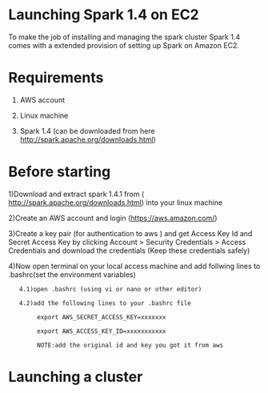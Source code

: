 # Launching Spark 1.4 on EC2

To make the job of installing and managing the spark cluster Spark 1.4 comes with a extended provision of setting up Spark on Amazon EC2.

# Requirements

1) AWS account 

2) Linux machine

3) Spark 1.4 (can be downloaded from here http://spark.apache.org/downloads.html)

# Before starting

1)Download and extract spark 1.4.1 from ( http://spark.apache.org/downloads.html) into your linux machine

2)Create an AWS account and login (https://aws.amazon.com/)

3)Create a key pair (for authentication to aws ) and get Access Key Id and Secret Access Key by clicking Account > Security Credentials > Access Credentials and download the credentials  (Keep these credentials safely)

4)Now open terminal on your local access machine and add follwing lines to .bashrc(set the environment variables)

       4.1)open .bashrc (using vi or nano or other editor)

       4.2)add the following lines to your .bashrc file

       		export AWS_SECRET_ACCESS_KEY=xxxxxxx 

       		export AWS_ACCESS_KEY_ID=xxxxxxxxxxx

       		NOTE:add the original id and key you got it from aws   


# Launching a cluster